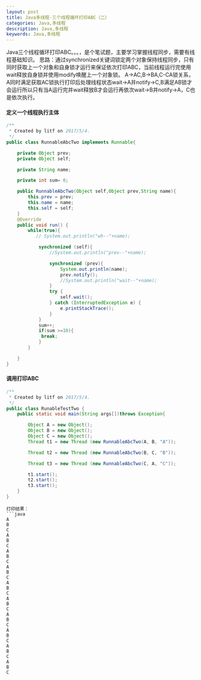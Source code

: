 ```yaml
---
layout: post
title: Java多线程-三个线程循环打印ABC（二）
categories: Java,多线程
description: Java,多线程
keywords: Java,多线程
---
```



Java三个线程循环打印ABC。。。，是个笔试题，主要学习掌握线程同步，需要有线程基础知识。
   思路：通过synchronized关键词锁定两个对象保持线程同步，只有同时获取上一个对象和自身锁才运行来保证依次打印ABC，当前线程运行完使用wait释放自身锁并使用modify唤醒上一个对象锁。
A->AC,B->BA,C-CA锁关系，A同时满足获取AC锁执行打印后处理线程状态wait->A并notify->C,B满足AB锁才会运行所以只有当A运行完并wait释放B才会运行再依次wait->B并notify->A，C也是依次执行。

#### 定义一个线程执行主体

```java
/**
 * Created by litf on 2017/5/4.
 */
public class RunnableAbcTwo implements Runnable{

    private Object prev;
    private Object self;

    private String name;

    private int sum= 0;

    public RunnableAbcTwo(Object self,Object prev,String name){
        this.prev = prev;
        this.name = name;
        this.self = self;
    }
    @Override
    public void run() {
        while(true){
           // System.out.println("wh--"+name);

            synchronized (self){
                //System.out.println("prev--"+name);

                synchronized (prev){
                    System.out.println(name);
                    prev.notify();
                    //System.out.println("wait--"+name);
                }
                try {
                    self.wait();
                } catch (InterruptedException e) {
                    e.printStackTrace();
                }
            }
            sum++;
            if(sum >=10){
             break;
            }
        }

    }
}

```
#### 调用打印ABC

```java
/**
 * Created by litf on 2017/5/4.
 */
public class RunableTestTwo {
    public static void main(String args[])throws Exception{

        Object A = new Object();
        Object B = new Object();
        Object C = new Object();
        Thread t1 = new Thread (new RunnableAbcTwo(A, B, "A"));

        Thread t2 = new Thread (new RunnableAbcTwo(B, C, "B"));

        Thread t3 = new Thread (new RunnableAbcTwo(C, A, "C"));

        t1.start();
        t2.start();
        t3.start();
    }
}
```
```
打印结果：
```java
A
B
C
A
B
C
A
B
C
A
B
C
A
B
C
A
B
C
A
B
C
A
B
C
A
B
C
A
B
C
```